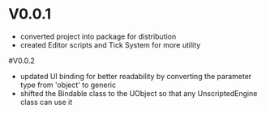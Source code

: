 # V0.0.1

- converted project into package for distribution
- created Editor scripts and Tick System for more utility

#V0.0.2

- updated UI binding for better readability by converting the parameter type from 'object' to generic
- shifted the Bindable class to the UObject so that any UnscriptedEngine class can use it